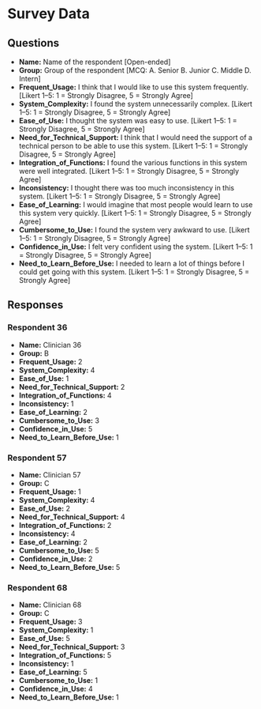# Survey Data

## Questions

- **Name:** Name of the respondent [Open-ended]
- **Group:** Group of the respondent [MCQ: A. Senior B. Junior C. Middle D. Intern]
- **Frequent_Usage:** I think that I would like to use this system frequently. [Likert 1–5: 1 = Strongly Disagree, 5 = Strongly Agree]
- **System_Complexity:** I found the system unnecessarily complex. [Likert 1–5: 1 = Strongly Disagree, 5 = Strongly Agree]
- **Ease_of_Use:** I thought the system was easy to use. [Likert 1–5: 1 = Strongly Disagree, 5 = Strongly Agree]
- **Need_for_Technical_Support:** I think that I would need the support of a technical person to be able to use this system. [Likert 1–5: 1 = Strongly Disagree, 5 = Strongly Agree]
- **Integration_of_Functions:** I found the various functions in this system were well integrated. [Likert 1–5: 1 = Strongly Disagree, 5 = Strongly Agree]
- **Inconsistency:** I thought there was too much inconsistency in this system. [Likert 1–5: 1 = Strongly Disagree, 5 = Strongly Agree]
- **Ease_of_Learning:** I would imagine that most people would learn to use this system very quickly. [Likert 1–5: 1 = Strongly Disagree, 5 = Strongly Agree]
- **Cumbersome_to_Use:** I found the system very awkward to use. [Likert 1–5: 1 = Strongly Disagree, 5 = Strongly Agree]
- **Confidence_in_Use:** I felt very confident using the system. [Likert 1–5: 1 = Strongly Disagree, 5 = Strongly Agree]
- **Need_to_Learn_Before_Use:** I needed to learn a lot of things before I could get going with this system. [Likert 1–5: 1 = Strongly Disagree, 5 = Strongly Agree]

## Responses

### Respondent 36

- **Name:** Clinician 36
- **Group:** B
- **Frequent_Usage:** 2
- **System_Complexity:** 4
- **Ease_of_Use:** 1
- **Need_for_Technical_Support:** 2
- **Integration_of_Functions:** 4
- **Inconsistency:** 1
- **Ease_of_Learning:** 2
- **Cumbersome_to_Use:** 3
- **Confidence_in_Use:** 5
- **Need_to_Learn_Before_Use:** 1

### Respondent 57

- **Name:** Clinician 57
- **Group:** C
- **Frequent_Usage:** 1
- **System_Complexity:** 4
- **Ease_of_Use:** 2
- **Need_for_Technical_Support:** 4
- **Integration_of_Functions:** 2
- **Inconsistency:** 4
- **Ease_of_Learning:** 2
- **Cumbersome_to_Use:** 5
- **Confidence_in_Use:** 2
- **Need_to_Learn_Before_Use:** 5

### Respondent 68

- **Name:** Clinician 68
- **Group:** C
- **Frequent_Usage:** 3
- **System_Complexity:** 1
- **Ease_of_Use:** 5
- **Need_for_Technical_Support:** 3
- **Integration_of_Functions:** 5
- **Inconsistency:** 1
- **Ease_of_Learning:** 5
- **Cumbersome_to_Use:** 1
- **Confidence_in_Use:** 4
- **Need_to_Learn_Before_Use:** 1
